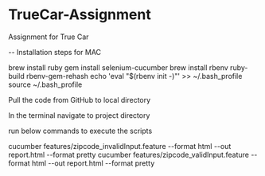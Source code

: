 # TrueCar-Assignment
Assignment for True Car

-- Installation steps for MAC

brew install ruby 
gem install selenium-cucumber
brew install rbenv ruby-build rbenv-gem-rehash
echo 'eval "$(rbenv init -)"' >> ~/.bash_profile
source ~/.bash_profile

Pull the code from GitHub to local directory

In the terminal navigate to project directory


run below commands to execute the scripts

cucumber features/zipcode_invalidInput.feature --format html --out report.html --format pretty
cucumber features/zipcode_validInput.feature --format html --out report.html --format pretty

